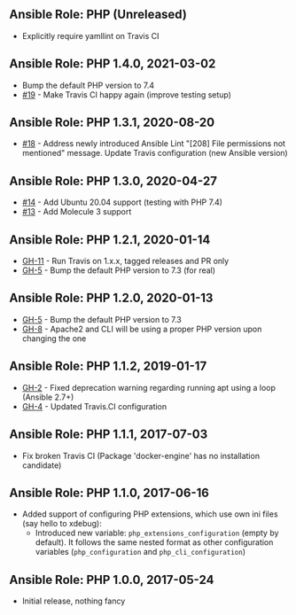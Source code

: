 ## Ansible Role: PHP (Unreleased)

- Explicitly require yamllint on Travis CI

## Ansible Role: PHP 1.4.0, 2021-03-02

- Bump the default PHP version to 7.4
- [#19](https://github.com/T2L/ansible-role-php/issues/19) - Make Travis CI happy again (improve testing setup)

## Ansible Role: PHP 1.3.1, 2020-08-20

- [#18](https://github.com/T2L/ansible-role-php/issues/18) - Address newly introduced Ansible Lint "[208] File permissions not mentioned" message. Update Travis configuration (new Ansible version)

## Ansible Role: PHP 1.3.0, 2020-04-27

- [#14](https://github.com/T2L/ansible-role-php/issues/14) - Add Ubuntu 20.04 support (testing with PHP 7.4)
- [#13](https://github.com/T2L/ansible-role-php/issues/13) - Add Molecule 3 support

## Ansible Role: PHP 1.2.1, 2020-01-14

- [GH-11](https://github.com/T2L/ansible-role-php/issues/11) - Run Travis on 1.x.x, tagged releases and PR only
- [GH-5](https://github.com/T2L/ansible-role-php/issues/5) - Bump the default PHP version to 7.3 (for real)

## Ansible Role: PHP 1.2.0, 2020-01-13

- [GH-5](https://github.com/T2L/ansible-role-php/issues/5) - Bump the default PHP version to 7.3
- [GH-8](https://github.com/T2L/ansible-role-php/issues/8) - Apache2 and CLI will be using a proper PHP version upon changing the one

## Ansible Role: PHP 1.1.2, 2019-01-17

- [GH-2](https://github.com/T2L/ansible-role-php/issues/2) - Fixed deprecation warning regarding running apt using a loop (Ansible 2.7+)
- [GH-4](https://github.com/T2L/ansible-role-php/issues/4) - Updated Travis.CI configuration

## Ansible Role: PHP 1.1.1, 2017-07-03

- Fix broken Travis CI (Package 'docker-engine' has no installation candidate)

## Ansible Role: PHP 1.1.0, 2017-06-16

- Added support of configuring PHP extensions, which use own ini files (say hello to xdebug):
    * Introduced new variable: `php_extensions_configuration` (empty by default). It follows the same nested format as other configuration variables (`php_configuration` and `php_cli_configuration`)

## Ansible Role: PHP 1.0.0, 2017-05-24

- Initial release, nothing fancy

